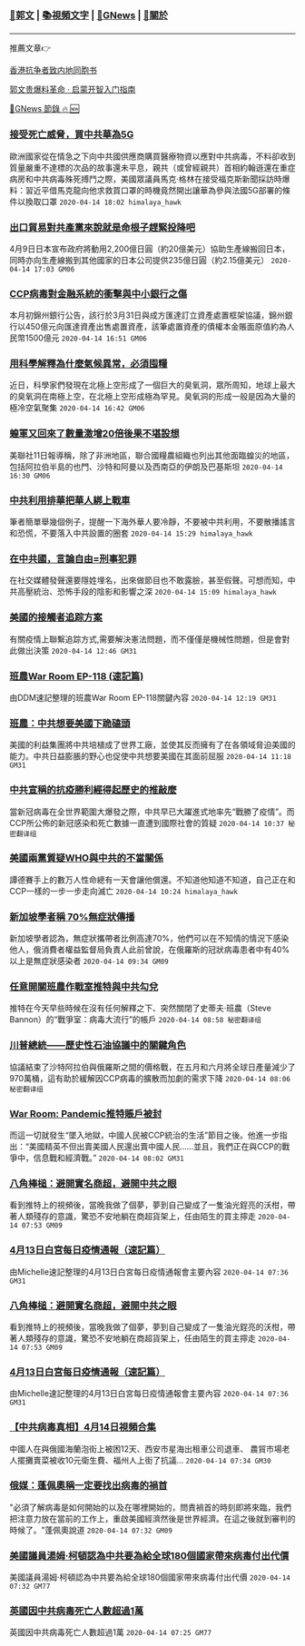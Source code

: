 ###  [:eagle:郭文](https://github.com/ourhimalayas/txt) | [:books:視頻文字](https://github.com/ourhimalayas/txt/blob/master/content/README.md) | [:newspaper:GNews](https://github.com/ourhimalayas/txt/blob/master/content/gnews/README.md) | [:pray:關於](https://github.com/ourhimalayas/home/tree/master/about)
---

推薦文章:point_right:

[香港抗争者致内地同胞书](https://github.com/ourhimalayas/news/blob/master/2019/08/a_letter_from_the_hong_kong_people.md)

[郭文贵爆料革命 · 启蒙开智入门指南](https://github.com/ourhimalayas/txt/issues/1)

[:newspaper:GNews 節錄 :fire: :new:](https://github.com/ourhimalayas/txt/blob/master/content/gnews/README.md) 



### [接受死亡威脅，買中共華為5G](/content/gnews/1/README.md)

歐洲國家從在情急之下向中共國供應商購買醫療物資以應對中共病毒，不料卻收到質量嚴重不達標的次品的故事還未平息，親共（或曾經親共）首相約翰遜還在重症病房和中共病毒殊死搏鬥之際，美國眾議員馬克·格林在接受福克斯新聞採訪時爆料：習近平借馬克龍向他求救買口罩的時機竟然開出讓華為參與法國5G部署的條件以換取口罩  `2020-04-14 18:02 himalaya_hawk`

### [出口貿易對共產黨來說就是命根子趕緊投降吧](/content/gnews/2/README.md)

4月9日日本宣布政府將動用2,200億日圓（約20億美元）協助生產線搬回日本，同時亦向生產線搬到其他國家的日本公司提供235億日圓（約2.15億美元）  `2020-04-14 17:03 GM06`

### [CCP病毒對金融系統的衝擊與中小銀行之傷](/content/gnews/3/README.md)

本月初錦州銀行公告，該行於3月31日與成方匯達訂立資產處置框架協議，錦州銀行以450億元向匯達資產出售處置資產，該筆處置資產的債權本金賬面原值約為人民幣1500億元  `2020-04-14 16:51 GM06`

### [用科學解釋為什麼氣候異常，必須囤糧](/content/gnews/4/README.md)

近日，科學家們發現在北極上空形成了一個巨大的臭氧洞，眾所周知，地球上最大的臭氧洞在南極上空，在北極上空形成極為罕見。臭氧洞的形成一般是因為大量的極冷空氣聚集  `2020-04-14 16:42 GM06`

### [蝗軍又回來了數量激增20倍後果不堪設想](/content/gnews/5/README.md)

美聯社11日報導稱，除了非洲地區，聯合國糧農組織也列出其他面臨蝗災的地區，包括阿拉伯半島的也門、沙特和阿曼以及西南亞的伊朗及巴基斯坦  `2020-04-14 16:30 GM06`

### [中共利用排華把華人綁上戰車](/content/gnews/6/README.md)

筆者簡單舉幾個例子，提醒一下海外華人要冷靜，不要被中共利用，不要散播謠言和恐慌，不要落入中共設置的圈套  `2020-04-14 15:29 himalaya_hawk`

### [在中共國，言論自由=刑事犯罪](/content/gnews/7/README.md)

在社交媒體發聲還要隱姓埋名，出來做節目也不敢露臉，甚至假聲。可想而知，中共高壓統治、恐怖手段的陰影和影響之深  `2020-04-14 15:09 himalaya_hawk`

### [美國的接觸者追踪方案](/content/gnews/8/README.md)

有關疫情上聯繫追踪方式,需要解決憲法問題，而不僅僅是機械性問題，但是會對此做出決策  `2020-04-14 12:46 GM31`

### [班農War Room EP-118 (速記篇)](/content/gnews/9/README.md)

由DDM速記整理的班農War Room EP-118關鍵內容  `2020-04-14 12:19 GM31`

### [班農：中共想要美國下跪磕頭](/content/gnews/10/README.md)

美國的利益集團將中共培植成了世界工廠，並使其反而擁有了在各領域脅迫美國的能力。中共日益膨脹的野心也促使中共想要美國在其面前屈服  `2020-04-14 11:18 GM31`

### [中共宣稱的抗疫勝利經得起歷史的推敲麼](/content/gnews/11/README.md)

當新冠病毒在全世界範圍大爆發之際，中共早已大躍進式地率先“戰勝了疫情”。而CCP所公佈的新冠感染和死亡數據一直遭到國際社會的質疑  `2020-04-14 10:37 秘密翻译组`

### [美國兩黨質疑WHO與中共的不當關係](/content/gnews/12/README.md)

譚德賽手上的數万人性命總有一天會讓他償還。不知道他知道不知道，自己正在和CCP一樣的一步一步走向滅亡  `2020-04-14 10:24 himalaya_hawk`

### [新加坡學者稱 70%無症狀傳播](/content/gnews/13/README.md)

新加坡學者認為，無症狀攜帶者比例高達70%，他們可以在不知情的情況下感染他人，俄消費者權益監督局負責人此前曾說，在俄羅斯的冠狀病毒患者中有40%以上是無症狀感染者  `2020-04-14 09:34 GM09`

### [任意開關班農作戰室推特與中共勾兌](/content/gnews/14/README.md)

推特在今天早些時候在沒有任何解釋之下、突然關閉了史蒂夫·班農（Steve Bannon）的“戰爭室：病毒大流行”的帳戶  `2020-04-14 08:58 秘密翻译组`

### [川普總統——歷史性石油協議中的關鍵角色](/content/gnews/15/README.md)

協議結束了沙特阿拉伯與俄羅斯之間的價格戰，在五月和六月將全球日產量減少了970萬桶，這有助於緩解因CCP病毒的擴散而加劇的需求下降  `2020-04-14 08:06 秘密翻译组`

### [War Room: Pandemic推特賬戶被封](/content/gnews/16/README.md)

而這一切就發生“墜入地獄，中國人民被CCP統治的生活”節目之後。他進一步指出：“美國精英不但出賣美國人民還出賣中國人民......並且，我們正在與CCP的戰爭中，信息戰和經濟戰。”  `2020-04-14 08:02 GM31`

### [八角棒槌：避開實名商超，避開中共之眼](/content/gnews/17/README.md)

看到推特上的視頻後，當晚我做了個夢，夢到自己變成了一隻油光鋥亮的沃柑，帶著人類殘存的意識，驚恐不安地躺在商超貨架上，任由陌生的買主擰走  `2020-04-14 07:53 GM09`

### [4月13日白宮每日疫情通報（速記篇）](/content/gnews/18/README.md)

由Michelle速記整理的4月13日白宮每日疫情通報會主要內容  `2020-04-14 07:36 GM31`

### [八角棒槌：避開實名商超，避開中共之眼](/content/gnews/19/README.md)

看到推特上的視頻後，當晚我做了個夢，夢到自己變成了一隻油光鋥亮的沃柑，帶著人類殘存的意識，驚恐不安地躺在商超貨架上，任由陌生的買主擰走  `2020-04-14 07:53 GM09`

### [4月13日白宮每日疫情通報（速記篇）](/content/gnews/20/README.md)

由Michelle速記整理的4月13日白宮每日疫情通報會主要內容  `2020-04-14 07:36 GM31`

### [【中共病毒真相】4月14日視頻合集](/content/gnews/21/README.md)

中國人在與俄國海蘭泡街上被困12天、西安市星海出租車公司退車、 農貿市場老人擺攤賣菜被收10元衛生費、福州人上街了抗議...  `2020-04-14 07:34 GM30`

### [俄媒：蓬佩奧稱一定要找出病毒的禍首](/content/gnews/22/README.md)

&quot;必須了解病毒是如何開始的以及在哪裡開始的，問責禍首的時刻即將來臨，我們把注意力放在當前的工作上，重啟美國經濟然後是世界經濟。在這之後就到審判的時候了。&quot;蓬佩奧說道  `2020-04-14 07:32 GM09`

### [美國議員湯姆·柯頓認為中共要為給全球180個國家帶來病毒付出代價](/content/gnews/23/README.md)

美國議員湯姆·柯頓認為中共要為給全球180個國家帶來病毒付出代價  `2020-04-14 07:32 GM77`

### [英國因中共病毒死亡人數超過1萬](/content/gnews/24/README.md)

英國因中共病毒死亡人數超過1萬  `2020-04-14 07:25 GM77`


